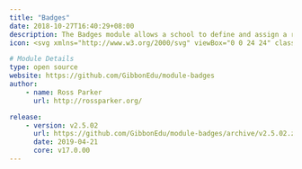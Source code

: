 ```yaml
---
title: "Badges"
date: 2018-10-27T16:40:29+08:00
description: The Badges module allows a school to define and assign a range of badges or awards to students. Badges recognise, for example, academic, social or athletic achievement or progress.
icon: <svg xmlns="http://www.w3.org/2000/svg" viewBox="0 0 24 24" class="w-8 icon-star"><circle cx="12" cy="12" r="10" class="fill-current"></circle><path class="fill-primary" d="M9.53 16.93a1 1 0 0 1-1.45-1.05l.47-2.76-2-1.95a1 1 0 0 1 .55-1.7l2.77-.4 1.23-2.51a1 1 0 0 1 1.8 0l1.23 2.5 2.77.4a1 1 0 0 1 .55 1.71l-2 1.95.47 2.76a1 1 0 0 1-1.45 1.05L12 15.63l-2.47 1.3z"></path></svg>

# Module Details
type: open source
website: https://github.com/GibbonEdu/module-badges
author:
    - name: Ross Parker
      url: http://rossparker.org/

release:
    - version: v2.5.02
      url: https://github.com/GibbonEdu/module-badges/archive/v2.5.02.zip
      date: 2019-04-21
      core: v17.0.00
---
```

